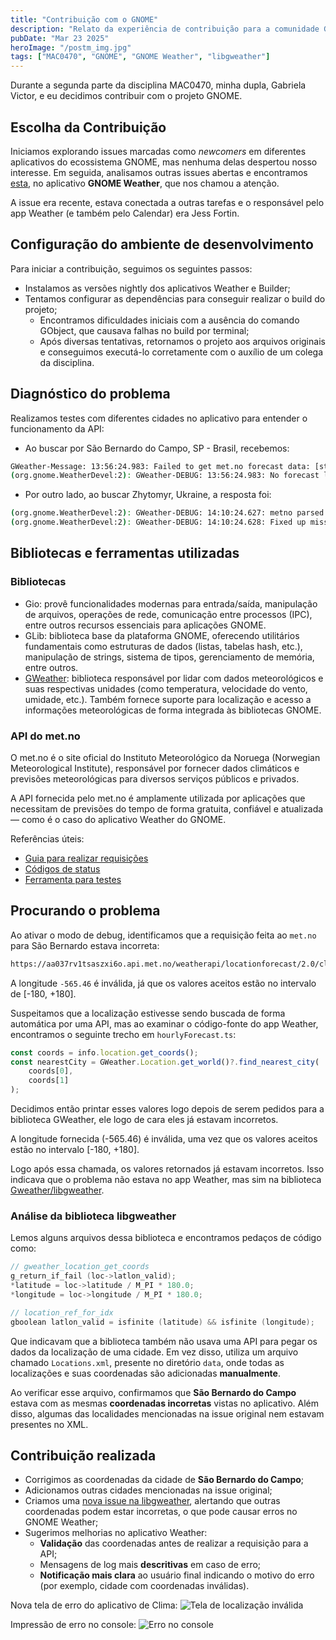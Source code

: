 ```yaml
---
title: "Contribuição com o GNOME"
description: "Relato da experiência de contribuição para a comunidade GNOME durante a disciplina MAC0470."
pubDate: "Mar 23 2025"
heroImage: "/postm_img.jpg"
tags: ["MAC0470", "GNOME", "GNOME Weather", "libgweather"]
---
```


Durante a segunda parte da disciplina MAC0470, minha dupla, Gabriela Victor, e eu decidimos contribuir com o projeto GNOME.

## Escolha da Contribuição

Iniciamos explorando issues marcadas como *newcomers* em diferentes aplicativos do ecossistema GNOME, mas nenhuma delas despertou nosso interesse. Em seguida, analisamos outras issues abertas e encontramos [esta](https://gitlab.gnome.org/GNOME/gnome-weather/-/issues/437), no aplicativo **GNOME Weather**, que nos chamou a atenção.

A issue era recente, estava conectada a outras tarefas e o responsável pelo app Weather (e também pelo Calendar) era Jess Fortin.

## Configuração do ambiente de desenvolvimento

Para iniciar a contribuição, seguimos os seguintes passos:

- Instalamos as versões nightly dos aplicativos Weather e Builder;
- Tentamos configurar as dependências para conseguir realizar o build do projeto;
    - Encontramos dificuldades iniciais com a ausência do comando GObject, que causava falhas no build por terminal;
    - Após diversas tentativas, retornamos o projeto aos arquivos originais e conseguimos executá-lo corretamente com o auxílio de um colega da disciplina.

## Diagnóstico do problema
Realizamos testes com diferentes cidades no aplicativo para entender o funcionamento da API:

- Ao buscar por São Bernardo do Campo, SP - Brasil, recebemos:

```bash
GWeather-Message: 13:56:24.983: Failed to get met.no forecast data: [status: 400] Bad Request
(org.gnome.WeatherDevel:2): GWeather-DEBUG: 13:56:24.983: No forecast list available, not fixing up

```

- Por outro lado, ao buscar Zhytomyr, Ukraine, a resposta foi:

```bash
(org.gnome.WeatherDevel:2): GWeather-DEBUG: 14:10:24.627: metno parsed 89 forecast infos
(org.gnome.WeatherDevel:2): GWeather-DEBUG: 14:10:24.628: Fixed up missing current weather with first forecast data

```

## Bibliotecas e ferramentas utilizadas

### Bibliotecas 
- Gio: provê funcionalidades modernas para entrada/saída, manipulação de arquivos, operações de rede, comunicação entre processos (IPC), entre outros recursos essenciais para aplicações GNOME.
- GLib: biblioteca base da plataforma GNOME, oferecendo utilitários fundamentais como estruturas de dados (listas, tabelas hash, etc.), manipulação de strings, sistema de tipos, gerenciamento de memória, entre outros.
- [GWeather](https://wiki.gnome.org/Projects/LibGWeather): biblioteca responsável por lidar com dados meteorológicos e suas respectivas unidades (como temperatura, velocidade do vento, umidade, etc.). Também fornece suporte para localização e acesso a informações meteorológicas de forma integrada às bibliotecas GNOME.

### API do met.no
O met.no é o site oficial do Instituto Meteorológico da Noruega (Norwegian Meteorological Institute), responsável por fornecer dados climáticos e previsões meteorológicas para diversos serviços públicos e privados.

A API fornecida pelo met.no é amplamente utilizada por aplicações que necessitam de previsões do tempo de forma gratuita, confiável e atualizada — como é o caso do aplicativo Weather do GNOME.

Referências úteis:

- [Guia para realizar requisições](https://docs.api.met.no/doc/locationforecast/HowTO.html)
- [Códigos de status](https://docs.api.met.no/doc/StatusCodes.html)
- [Ferramenta para testes](https://docs.api.met.no/doc/WebClients.html)

## Procurando o problema
Ao ativar o modo de debug, identificamos que a requisição feita ao `met.no` para São Bernardo estava incorreta:

```bash
https://aa037rv1tsaszxi6o.api.met.no/weatherapi/locationforecast/2.0/classic?lat=-23.6938&lon=-565.46
```

A longitude `-565.46` é inválida, já que os valores aceitos estão no intervalo de [-180, +180].

Suspeitamos que a localização estivesse sendo buscada de forma automática por uma API, mas ao examinar o código-fonte do app Weather, encontramos o seguinte trecho em `hourlyForecast.ts`:

```ts
const coords = info.location.get_coords();
const nearestCity = GWeather.Location.get_world()?.find_nearest_city(
    coords[0],
    coords[1]
);
```
Decidimos então printar esses valores logo depois de serem pedidos para a biblioteca GWeather, ele logo de cara eles já estavam incorretos.

A longitude fornecida (-565.46) é inválida, uma vez que os valores aceitos estão no intervalo [-180, +180].

Logo após essa chamada, os valores retornados já estavam incorretos. Isso indicava que o problema não estava no app Weather, mas sim na biblioteca [Gweather/libgweather](https://gitlab.gnome.org/GNOME/libgweather).

### Análise da biblioteca libgweather

Lemos alguns arquivos dessa biblioteca e encontramos pedaços de código como:

```c
// gweather_location_get_coords
g_return_if_fail (loc->latlon_valid);
*latitude = loc->latitude / M_PI * 180.0;
*longitude = loc->longitude / M_PI * 180.0;
```

```c
// location_ref_for_idx
gboolean latlon_valid = isfinite (latitude) && isfinite (longitude);
```

Que indicavam que a biblioteca também não usava uma API para pegar os dados da localização de uma cidade. 
Em vez disso, utiliza um arquivo chamado `Locations.xml`, presente no diretório `data`, onde todas as localizações e suas coordenadas são adicionadas **manualmente**.

Ao verificar esse arquivo, confirmamos que **São Bernardo do Campo** estava com as mesmas **coordenadas incorretas** vistas no aplicativo. Além disso, algumas das localidades mencionadas na issue original nem estavam presentes no XML.

## Contribuição realizada

- Corrigimos as coordenadas da cidade de **São Bernardo do Campo**;
- Adicionamos outras cidades mencionadas na issue original;
- Criamos uma [nova issue na libgweather](https://gitlab.gnome.org/GNOME/libgweather/-/issues/325), alertando que outras coordenadas podem estar incorretas, o que pode causar erros no GNOME Weather;
- Sugerimos melhorias no aplicativo Weather:
    - **Validação** das coordenadas antes de realizar a requisição para a API;
    - Mensagens de log mais **descritivas** em caso de erro;
    - **Notificação mais clara** ao usuário final indicando o motivo do erro (por exemplo, cidade com coordenadas inválidas).

Nova tela de erro do aplicativo de Clima:
![Tela de localização inválida](/post3_imgs/clima_tela.png)

Impressão de erro no console:
![Erro no console](/post3_imgs/console.png)
